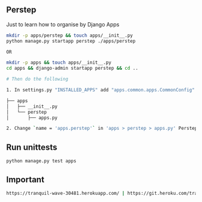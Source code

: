 ## Perstep
Just to learn how to organise by Django Apps

```bash
mkdir -p apps/perstep && touch apps/__init__.py
python manage.py startapp perstep ./apps/perstep

OR

mkdir -p apps && touch apps/__init__.py
cd apps && django-admin startapp perstep && cd ..

# Then do the following

1. In settings.py "INSTALLED_APPS" add "apps.common.apps.CommonConfig" to it.

├── apps
│   ├── __init__.py
│   └── perstep
│       ├── apps.py

2. Change `name = 'apps.perstep'` in 'apps > perstep > apps.py' PerstepConfig
```

## Run unittests
`python manage.py test apps`


## Important
```bash
https://tranquil-wave-30481.herokuapp.com/ | https://git.heroku.com/tranquil-wave-30481.git
```